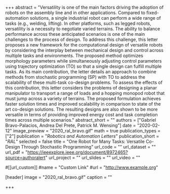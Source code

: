 +++
abstract = "Versatility is one of the main factors driving the adoption of robots on the assembly line and in other applications. Compared to fixed-automation solutions, a single industrial robot can perform a wide range of tasks (e.g., welding, lifting). In other platforms, such as legged robots, versatility is a necessity to negotiate varied terrains. The ability to balance performance across these anticipated scenarios is one of the main challenges to the process of design. To address this challenge, this letter proposes a new framework for the computational design of versatile robots by considering the interplay between mechanical design and control across multiple tasks and environments. The proposed method optimizes morphology parameters while simultaneously adjusting control parameters using trajectory optimization (TO) so that a single design can fulfill multiple tasks. As its main contribution, the letter details an approach to combine methods from stochastic programming (SP) with TO to address the scalability of these multi-task co-design problems. To assess the effects of this contribution, this letter considers the problems of designing a planar manipulator to transport a range of loads and a hopping monopod robot that must jump across a variety of terrains. The proposed formulation achieves faster solution times and improved scalability in comparison to state of the art co-design solutions. The resulting designs are also shown to be more versatile in terms of providing improved energy cost and task completion times across multiple scenarios."
abstract_short = ""
authors = ["Gabriel Bravo-Palacios, Andrea Del Prete, Patrick M. Wensing"]
date = "2020-02-12"
image_preview = "2020_ral_bravo.gif"
math = true
publication_types = ["2"]
publication = "*Robotics and Automation Letters*"
publication_short = "*RAL*"
selected = false
title = "One Robot for Many Tasks: Versatile Co-Design Through Stochastic Programming"
url_code = ""
url_dataset = ""
url_pdf = "https://ieeexplore.ieee.org/document/8972465?source=authoralert"
url_project = ""
url_slides = ""
url_video = ""

#[[url_custom]]
#name = "Custom Link"
#url = "http://www.example.org"

[header]
image = "2020_ral_bravo.gif"
caption = ""

+++
